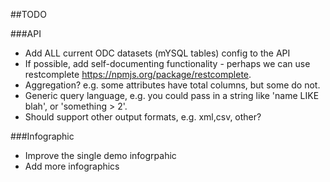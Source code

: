 ##TODO

###API
* Add ALL current ODC datasets (mYSQL tables) config to the API
* If possible, add self-documenting functionality - perhaps we can use restcomplete https://npmjs.org/package/restcomplete.
* Aggregation? e.g. some attributes have total columns, but some do not.
* Generic query language, e.g. you could pass in a string like 'name LIKE blah', or 'something > 2'.
* Should support other output formats, e.g. xml,csv, other?
 


###Infographic
* Improve the single demo infogrpahic
* Add more infographics
